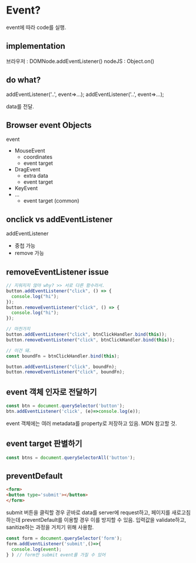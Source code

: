
# Event?

event에 따라 code를 실행.

## implementation

브라우저 : DOMNode.addEventListener()
nodeJS : Object.on()

## do what?

addEventListener('..', event=>...);
addEventListener('..', event=>...);

data를 전달.

## Browser event Objects

event
  - MouseEvent
    - coordinates
    - event target
  - DragEvent
    - extra data
    - event target
  - KeyEvent
  - ...
    - event target (common)

## onclick vs addEventListener

addEventListener
- 중첩 가능
- remove 가능

## removeEventListener issue

```js
// 지워지지 않아 why? >> 서로 다른 함수라서.
button.addEventListener("click", () => {
  console.log("hi");
});
button.removeEventListener("click", () => {
  console.log("hi");
});

// 마찬가지
button.addEventListener("click", btnClickHandler.bind(this));
button.removeEventListener("click", btnClickHandler.bind(this));

// 이건 돼.
const boundFn = btnClickHandler.bind(this);

button.addEventListener("click", boundFn);
button.removeEventListener("click", boundFn);
```

## event 객체 인자로 전달하기

```js
const btn = document.querySelector('button');
btn.addEventListener('click', (e)=>console.log(e));
```

event 객체에는 여러 metadata를 property로 저장하고 있음.
MDN 참고할 것.

## event target 판별하기

```js
const btns = document.querySelectorAll('button');

```

## preventDefault

```html
<form>
<button type='submit'></button>
</form>
```
submit 버튼을 클릭할 경우 곧바로 data를 server에 request하고, 페이지를 새로고침하는데 
preventDefault를 이용할 경우 이를 방지할 수 있음.
입력값을 validate하고, sanitize하는 과정을 거치기 위해 사용함.

```js
const form = document.querySelector('form');
form.addEventListener('submit',()=>{
  console.log(event);
} ) // form만 submit event를 가질 수 있어
```